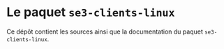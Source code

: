 # Le paquet `se3-clients-linux`

Ce dépôt contient les sources ainsi que la documentation du
paquet `se3-clients-linux`.


